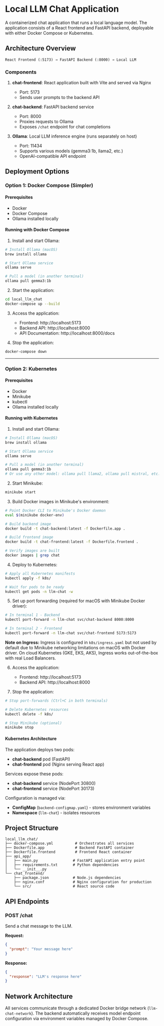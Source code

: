 # Local LLM Chat Application

A containerized chat application that runs a local language model. 
The application consists of a React frontend and FastAPI backend, deployable with either Docker Compose or Kubernetes.

## Architecture Overview

```
React Frontend (:5173) → FastAPI Backend (:8000) → Local LLM
```

### Components

1. **chat-frontend**: React application built with Vite and served via Nginx
   - Port: 5173
   - Sends user prompts to the backend API

2. **chat-backend**: FastAPI backend service
   - Port: 8000
   - Proxies requests to Ollama
   - Exposes `/chat` endpoint for chat completions

3. **Ollama**: Local LLM inference engine (runs separately on host)
   - Port: 11434
   - Supports various models (gemma3:1b, llama2, etc.)
   - OpenAI-compatible API endpoint

## Deployment Options

### Option 1: Docker Compose (Simpler)

#### Prerequisites
- Docker
- Docker Compose
- Ollama installed locally

#### Running with Docker Compose

1. Install and start Ollama:
```bash
# Install Ollama (macOS)
brew install ollama

# Start Ollama service
ollama serve

# Pull a model (in another terminal)
ollama pull gemma3:1b
```

2. Start the application:
```bash
cd local_llm_chat
docker-compose up --build
```

3. Access the application:
   - Frontend: http://localhost:5173
   - Backend API: http://localhost:8000
   - API Documentation: http://localhost:8000/docs

4. Stop the application:
```bash
docker-compose down
```

---

### Option 2: Kubernetes

#### Prerequisites
- Docker
- Minikube
- kubectl
- Ollama installed locally

#### Running with Kubernetes

1. Install and start Ollama:
```bash
# Install Ollama (macOS)
brew install ollama

# Start Ollama service
ollama serve

# Pull a model (in another terminal)
ollama pull gemma3:1b
# Or use any other model: ollama pull llama2, ollama pull mistral, etc.
```

2. Start Minikube:
```bash
minikube start
```

3. Build Docker images in Minikube's environment:
```bash
# Point Docker CLI to Minikube's Docker daemon
eval $(minikube docker-env)

# Build backend image
docker build -t chat-backend:latest -f Dockerfile.app .

# Build frontend image
docker build -t chat-frontend:latest -f Dockerfile.frontend .

# Verify images are built
docker images | grep chat
```

4. Deploy to Kubernetes:
```bash
# Apply all Kubernetes manifests
kubectl apply -f k8s/

# Wait for pods to be ready
kubectl get pods -n llm-chat -w
```

5. Set up port forwarding (required for macOS with Minikube Docker driver):
```bash
# In terminal 1 - Backend
kubectl port-forward -n llm-chat svc/chat-backend 8000:8000

# In terminal 2 - Frontend
kubectl port-forward -n llm-chat svc/chat-frontend 5173:5173
```

**Note on Ingress:** Ingress is configured in `k8s/ingress.yaml` but not used by default due to Minikube networking limitations on macOS with Docker driver. On cloud Kubernetes (GKE, EKS, AKS), Ingress works out-of-the-box with real Load Balancers.

6. Access the application:
   - Frontend: http://localhost:5173
   - Backend API: http://localhost:8000

7. Stop the application:
```bash
# Stop port-forwards (Ctrl+C in both terminals)

# Delete Kubernetes resources
kubectl delete -f k8s/

# Stop Minikube (optional)
minikube stop
```

#### Kubernetes Architecture

The application deploys two pods:
- **chat-backend** pod (FastAPI)
- **chat-frontend** pod (Nginx serving React app)

Services expose these pods:
- **chat-backend** service (NodePort 30800)
- **chat-frontend** service (NodePort 30173)

Configuration is managed via:
- **ConfigMap** (`backend-configmap.yaml`) - stores environment variables
- **Namespace** (`llm-chat`) - isolates resources

## Project Structure

```
local_llm_chat/
├── docker-compose.yml          # Orchestrates all services
├── Dockerfile.app              # Backend FastAPI container
├── Dockerfile.frontend         # Frontend React container
├── api_app/
│   ├── main.py                # FastAPI application entry point
│   ├── requirements.txt       # Python dependencies
│   └── __init__.py
└── chat_frontend/
    ├── package.json           # Node.js dependencies
    ├── nginx.conf             # Nginx configuration for production
    └── src/                   # React source code
```

## API Endpoints

### POST /chat
Send a chat message to the LLM.

**Request:**
```json
{
  "prompt": "Your message here"
}
```

**Response:**
```json
{
  "response": "LLM's response here"
}
```


## Network Architecture

All services communicate through a dedicated Docker bridge network (`llm-chat-network`). The backend automatically receives model endpoint configuration via environment variables managed by Docker Compose.
